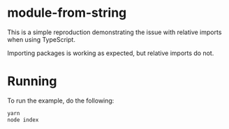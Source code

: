 # module-from-string

This is a simple reproduction demonstrating the issue with relative imports when using TypeScript.

Importing packages is working as expected, but relative imports do not.

# Running

To run the example, do the following:

```bash
yarn
node index
```
